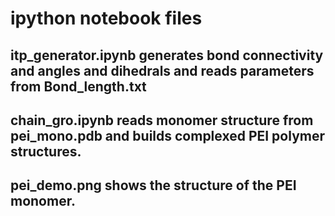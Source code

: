 # ipython notebook files

## itp_generator.ipynb generates bond connectivity and angles and dihedrals and reads parameters from Bond_length.txt 

## chain_gro.ipynb reads monomer structure from pei_mono.pdb and builds complexed PEI polymer structures. 


## pei_demo.png shows the structure of the PEI monomer.
